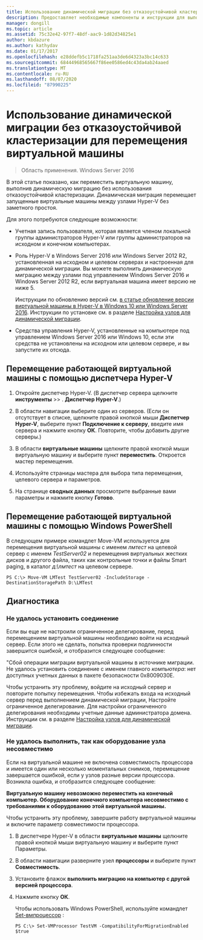 ```yaml
---
title: Использование динамической миграции без отказоустойчивой кластеризации для перемещения виртуальной машины
description: Предоставляет необходимые компоненты и инструкции для выполнения динамической миграции в автономной среде.
manager: dongill
ms.topic: article
ms.assetid: 75c32e42-97f7-48df-aac9-1d82d34825e1
author: kbdazure
ms.author: kathydav
ms.date: 01/17/2017
ms.openlocfilehash: e28ddefb5c1718fa251aa3de6d4323a3bc14c633
ms.sourcegitcommit: 68444968565667f86ee0586ed4c43da4ab24aaed
ms.translationtype: MT
ms.contentlocale: ru-RU
ms.lasthandoff: 08/07/2020
ms.locfileid: "87990225"
---
```

# <a name="use-live-migration-without-failover-clustering-to-move-a-virtual-machine"></a>Использование динамической миграции без отказоустойчивой кластеризации для перемещения виртуальной машины

>Область применения. Windows Server 2016

В этой статье показано, как переместить виртуальную машину, выполнив динамическую миграцию без использования отказоустойчивой кластеризации. Динамическая миграция перемещает запущенные виртуальные машины между узлами Hyper-V без заметного простоя.

Для этого потребуются следующие возможности:

- Учетная запись пользователя, которая является членом локальной группы администраторов Hyper-V или группы администраторов на исходном и конечном компьютерах.

- Роль Hyper-V в Windows Server 2016 или Windows Server 2012 R2, установленная на исходном и целевом серверах и настроенная для динамической миграции. Вы можете выполнить динамическую миграцию между узлами под управлением Windows Server 2016 и Windows Server 2012 R2, если виртуальная машина имеет версию не ниже 5.

    Инструкции по обновлению версий см. [в статье обновление версии виртуальной машины в Hyper-V в Windows 10 или Windows Server 2016](../deploy/Upgrade-virtual-machine-version-in-Hyper-V-on-Windows-or-Windows-Server.md). Инструкции по установке см. в разделе [Настройка узлов для динамической миграции](../deploy/Set-up-hosts-for-live-migration-without-Failover-Clustering.md).

- Средства управления Hyper-V, установленные на компьютере под управлением Windows Server 2016 или Windows 10, если эти средства не установлены на исходном или целевом сервере, и вы запустите их отсюда.

## <a name="use-hyper-v-manager-to-move-a-running-virtual-machine"></a>Перемещение работающей виртуальной машины с помощью диспетчера Hyper-V

1.  Откройте диспетчер Hyper-V. (В диспетчер сервера щелкните **инструменты**  >> . **Диспетчер Hyper-V**.)

2.  В области навигации выберите один из серверов. (Если он отсутствует в списке, щелкните правой кнопкой мыши **Диспетчер Hyper-V**, выберите пункт **Подключение к серверу**, введите имя сервера и нажмите кнопку **ОК**. Повторите, чтобы добавить другие серверы.)

3.  В области **виртуальные машины** щелкните правой кнопкой мыши виртуальную машину и выберите пункт **переместить**. Откроется мастер перемещения.

4.  Используйте страницы мастера для выбора типа перемещения, целевого сервера и параметров.

5.  На странице **сводных данных** просмотрите выбранные вами параметры и нажмите кнопку **Готово**.

## <a name="use-windows-powershell-to-move-a-running-virtual-machine"></a>Перемещение работающей виртуальной машины с помощью Windows PowerShell

В следующем примере командлет Move-VM используется для перемещения виртуальной машины с именем *лмтест* на целевой сервер с именем *TestServer02* и перемещения виртуальных жестких дисков и другого файла, таких как контрольные точки и файлы Smart paging, в каталог *д:\лмтест* на целевом сервере.

```
PS C:\> Move-VM LMTest TestServer02 -IncludeStorage -DestinationStoragePath D:\LMTest
```

## <a name="troubleshooting"></a>Диагностика

### <a name="failed-to-establish-a-connection"></a>Не удалось установить соединение

Если вы еще не настроили ограниченное делегирование, перед перемещением виртуальной машины необходимо войти на исходный сервер. Если этого не сделать, попытка проверки подлинности завершится ошибкой, и отобразится следующее сообщение:

"Сбой операции миграции виртуальной машины в источнике миграции.
Не удалось установить соединение с именем главного *компьютера*: нет доступных учетных данных в пакете безопасности 0x8009030E.

 Чтобы устранить эту проблему, войдите на исходный сервер и повторите попытку перемещения. Чтобы избежать входа на исходный сервер перед выполнением динамической миграции, Настройте ограниченное делегирование. Для настройки ограниченного делегирования необходимы учетные данные администратора домена. Инструкции см. в разделе [Настройка узлов для динамической миграции](../deploy/Set-up-hosts-for-live-migration-without-Failover-Clustering.md).

 ### <a name="failed-because-the-host-hardware-isnt-compatible"></a>Не удалось выполнить, так как оборудование узла несовместимо

 Если на виртуальной машине не включена совместимость процессора и имеется один или несколько моментальных снимков, перемещение завершается ошибкой, если у узлов разные версии процессора. Возникла ошибка, и отобразится следующее сообщение:

**Виртуальную машину невозможно переместить на конечный компьютер. Оборудование конечного компьютера несовместимо с требованиями к оборудованию этой виртуальной машины.**

 Чтобы устранить эту проблему, завершите работу виртуальной машины и включите параметр совместимости процессора.

1. В диспетчере Hyper-V в области **виртуальные машины** щелкните правой кнопкой мыши виртуальную машину и выберите пункт Параметры.
2. В области навигации разверните узел **процессоры** и выберите пункт **Совместимость**.
3. Установите флажок **выполнить миграцию на компьютер с другой версией процессора**.
4. Нажмите кнопку **ОК**.

   Чтобы использовать Windows PowerShell, используйте командлет [Set-вмпроцессор](/powershell/module/hyper-v/set-vmprocessor?view=win10-ps) :

   ```
   PS C:\> Set-VMProcessor TestVM -CompatibilityForMigrationEnabled $true
   ```